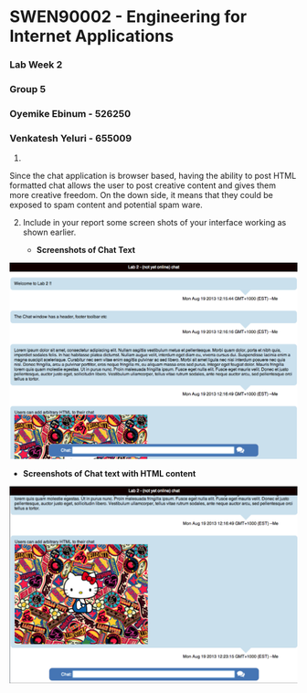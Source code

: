 # SWEN90002 - Engineering for Internet Applications
### Lab Week 2
### Group 5
### Oyemike Ebinum - 526250
### Venkatesh Yeluri - 655009

1. 
Since the chat application is browser based, having the ability to post HTML formatted chat allows the user to post creative content and gives them more creative freedom. On the down side, it means that they could be exposed to spam content and potential spam ware.

2. Include in your report some screen shots of your interface working as shown earlier.

	- **Screenshots of Chat Text**
	
![alt text](screens/chat_screen1.png "Screenshot 1")

   - **Screenshots of Chat text with HTML content**
	
![alt text](screens/chat_screen2.png "Screenshot 2")